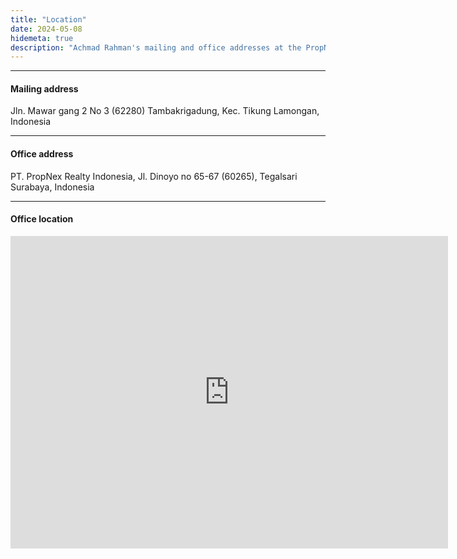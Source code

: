 ```yaml
---
title: "Location"
date: 2024-05-08
hidemeta: true
description: "Achmad Rahman's mailing and office addresses at the PropNex Indonesia."
---
```


---

#### Mailing address

Jln. Mawar gang 2 No 3 (62280)
Tambakrigadung, Kec. Tikung
Lamongan, Indonesia

---

#### Office address

PT. PropNex Realty Indonesia,
Jl. Dinoyo no 65-67 (60265), Tegalsari
Surabaya, Indonesia

---

#### Office location

<iframe src="https://www.google.com/maps/embed?pb=!1m18!1m12!1m3!1d3957.288123456789!2d112.7460039!3d-7.282374!2m3!1f0!2f0!3f0!3m2!1i1024!2i768!4f13.1!3m3!1m2!1s0x2dd7fbea001f1265%3A0x228daa3ea8dee06!2sPropNex%20Indonesia!5e0!3m2!1sen!2sus!4v1714871932562!5m2!1sen!2sus" 
width="700" height="500" style="border:0;" allowfullscreen="" loading="lazy"></iframe>
